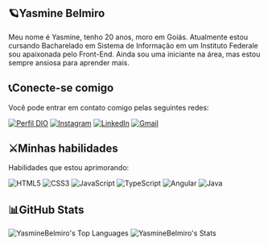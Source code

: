 ## 🪐Yasmine Belmiro

Meu nome é Yasmine, tenho 20 anos, moro em Goiás. Atualmente estou cursando Bacharelado em Sistema de Informação em um Instituto Federale sou apaixonada pelo Front-End. Ainda sou uma iniciante na área, mas estou sempre ansiosa para aprender mais.

## 📞Conecte-se comigo
Você pode entrar em contato comigo pelas seguintes redes:

[![Perfil DIO](https://img.shields.io/badge/-Meu%20Perfil%20na%20DIO-240046?style=for-the-badge)](https://www.dio.me/users/devyasminebelmiro)
[![Instagram](https://img.shields.io/badge/-Instagram-240046?style=for-the-badge&logo=instagram&logoColor=white)](https://www.instagram.com/thatskymine/)
[![LinkedIn](https://img.shields.io/badge/LinkedIn-240046?style=for-the-badge&logo=linkedin&logoColor=white)](https://www.linkedin.com/in//yasmine-oliveira-belmiro-471612282)
[![Gmail](https://img.shields.io/badge/Gmail-240046?style=for-the-badge&logo=gmail&logoColor=white)](mailto:devyasminebelmiro@gmail.com)

## ⚔️Minhas habilidades
Habilidades que estou aprimorando:

![HTML5](https://img.shields.io/badge/HTML5-240046?style=for-the-badge&logo=html5&logoColor=white)
![CSS3](https://img.shields.io/badge/CSS3-240046?style=for-the-badge&logo=css3&logoColor=white)
![JavaScript](https://img.shields.io/badge/JavaScript-240046?style=for-the-badge&logo=javascript&logoColor=white)
![TypeScript](https://img.shields.io/badge/TypeScript-240046?style=for-the-badge&logo=typescript&logoColor=white)
![Angular](https://img.shields.io/badge/Angular-240046?style=for-the-badge&logo=angular&logoColor=white)
![Java](https://img.shields.io/badge/java-240046?style=for-the-badge&logo=openjdk&logoColor=white)

## 📊GitHub Stats
![YasmineBelmiro's Top Languages](https://github-readme-stats.vercel.app/api/top-langs/?username=YasmineBelmiro&theme=dark&show_icons=true&hide_border=false&layout=compact)
![YasmineBelmiro's Stats](https://github-readme-stats.vercel.app/api?username=YasmineBelmiro&theme=dark&show_icons=true&hide_border=false&count_private=true)


